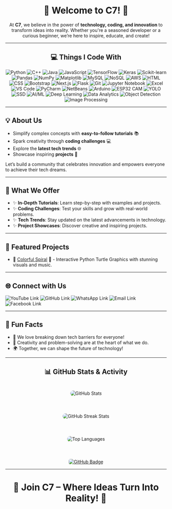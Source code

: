 
<h1 align="center">🌟 Welcome to C7! 🚀</h1>

<p align="center">
  At <strong>C7</strong>, we believe in the power of <strong>technology, coding, and innovation</strong> to transform ideas into reality. 
  Whether you're a seasoned developer or a curious beginner, we’re here to inspire, educate, and create!
</p>

---

<h2 align="center">💻 Things I Code With</h2>

<p align="center">
  <img src="https://img.shields.io/badge/Python-3776AB?style=for-the-badge&logo=python&logoColor=white" alt="Python">
  <img src="https://img.shields.io/badge/C++-00599C?style=for-the-badge&logo=cplusplus&logoColor=white" alt="C++">
  <img src="https://img.shields.io/badge/Java-007396?style=for-the-badge&logo=java&logoColor=white" alt="Java">
  <img src="https://img.shields.io/badge/JavaScript-F7DF1E?style=for-the-badge&logo=javascript&logoColor=black" alt="JavaScript">
  <img src="https://img.shields.io/badge/TensorFlow-FF6F00?style=for-the-badge&logo=tensorflow&logoColor=white" alt="TensorFlow">
  <img src="https://img.shields.io/badge/Keras-D00000?style=for-the-badge&logo=keras&logoColor=white" alt="Keras">
  <img src="https://img.shields.io/badge/Scikit--learn-F7931E?style=for-the-badge&logo=scikit-learn&logoColor=white" alt="Scikit-learn">
  <img src="https://img.shields.io/badge/Pandas-150458?style=for-the-badge&logo=pandas&logoColor=white" alt="Pandas">
  <img src="https://img.shields.io/badge/NumPy-013243?style=for-the-badge&logo=numpy&logoColor=white" alt="NumPy">
  <img src="https://img.shields.io/badge/Matplotlib-3776AB?style=for-the-badge&logo=python&logoColor=white" alt="Matplotlib">
  <img src="https://img.shields.io/badge/MySQL-4479A1?style=for-the-badge&logo=mysql&logoColor=white" alt="MySQL">
  <img src="https://img.shields.io/badge/NoSQL-005571?style=for-the-badge&logo=mongodb&logoColor=white" alt="NoSQL">
  <img src="https://img.shields.io/badge/AWS-232F3E?style=for-the-badge&logo=amazon-aws&logoColor=white" alt="AWS">
  <img src="https://img.shields.io/badge/HTML5-E34F26?style=for-the-badge&logo=html5&logoColor=white" alt="HTML">
  <img src="https://img.shields.io/badge/CSS3-1572B6?style=for-the-badge&logo=css3&logoColor=white" alt="CSS">
  <img src="https://img.shields.io/badge/Bootstrap-7952B3?style=for-the-badge&logo=bootstrap&logoColor=white" alt="Bootstrap">
  <img src="https://img.shields.io/badge/Next.js-000000?style=for-the-badge&logo=nextdotjs&logoColor=white" alt="Next.js">
  <img src="https://img.shields.io/badge/Flask-000000?style=for-the-badge&logo=flask&logoColor=white" alt="Flask">
  <img src="https://img.shields.io/badge/Git-F05032?style=for-the-badge&logo=git&logoColor=white" alt="Git">
  <img src="https://img.shields.io/badge/Jupyter-FF8C00?style=for-the-badge&logo=jupyter&logoColor=white" alt="Jupyter Notebook">
  <img src="https://img.shields.io/badge/Excel-217346?style=for-the-badge&logo=microsoft-excel&logoColor=white" alt="Excel">
  <img src="https://img.shields.io/badge/VS_Code-007ACC?style=for-the-badge&logo=visual-studio-code&logoColor=white" alt="VS Code">
  <img src="https://img.shields.io/badge/PyCharm-000000?style=for-the-badge&logo=pycharm&logoColor=white" alt="PyCharm">
  <img src="https://img.shields.io/badge/NetBeans-1B6AC6?style=for-the-badge&logo=apache-netbeans-ide&logoColor=white" alt="NetBeans">
  <img src="https://img.shields.io/badge/Arduino-00979D?style=for-the-badge&logo=arduino&logoColor=white" alt="Arduino">
  <img src="https://img.shields.io/badge/ESP32_CAM-00979D?style=for-the-badge&logo=arduino&logoColor=white" alt="ESP32 CAM">
  <img src="https://img.shields.io/badge/YOLO-FF6F00?style=for-the-badge&logo=tensorflow&logoColor=white" alt="YOLO">
  <img src="https://img.shields.io/badge/SSD-000000?style=for-the-badge&logo=nvidia&logoColor=white" alt="SSD">
  <img src="https://img.shields.io/badge/AI%2FML-FF6F00?style=for-the-badge&logo=tensorflow&logoColor=white" alt="AI/ML">
  <img src="https://img.shields.io/badge/Deep%20Learning-FF0000?style=for-the-badge&logo=pytorch&logoColor=white" alt="Deep Learning">
  <img src="https://img.shields.io/badge/Data%20Analytics-4CAF50?style=for-the-badge&logo=google-analytics&logoColor=white" alt="Data Analytics">
  <img src="https://img.shields.io/badge/Object%20Detection-007396?style=for-the-badge&logo=java&logoColor=white" alt="Object Detection">
  <img src="https://img.shields.io/badge/Image%20Processing-000000?style=for-the-badge&logo=opencv&logoColor=white" alt="Image Processing">
</p>

---

<h2>💡 About Us</h2>
<ul>
  <li>Simplify complex concepts with <strong>easy-to-follow tutorials</strong> 📚</li>
  <li>Spark creativity through <strong>coding challenges</strong> 💻</li>
  <li>Explore the <strong>latest tech trends</strong> 🌐</li>
  <li>Showcase inspiring <strong>projects</strong> 🚀</li>
</ul>
<p>Let’s build a community that celebrates innovation and empowers everyone to achieve their tech dreams.</p>

---

<h2>🚀 What We Offer</h2>
<ul>
  <li>✨ <strong>In-Depth Tutorials</strong>: Learn step-by-step with examples and projects.</li>
  <li>✨ <strong>Coding Challenges</strong>: Test your skills and grow with real-world problems.</li>
  <li>✨ <strong>Tech Trends</strong>: Stay updated on the latest advancements in technology.</li>
  <li>✨ <strong>Project Showcases</strong>: Discover creative and inspiring projects.</li>
</ul>

---

<h2>🎯 Featured Projects</h2>
<ul> <li>🔗 <a href="https://github.com/C7-CodeWithMe/Colorful-Spiral-Script-" target="_blank">Colorful Spiral</a> 🎨 - Interactive Python Turtle Graphics with stunning visuals and music.</li>
</ul>

---

<h2>🌐 Connect with Us</h2>
<p>
  <a href="https://www.youtube.com/channel/UCtgTRDzqbaRtpyNzy1fu1vA" target="_blank" style="text-decoration: none;">
    <img src="https://img.shields.io/badge/YouTube-FF0000?style=for-the-badge&logo=youtube&logoColor=white" alt="YouTube Link">
  </a>
  <a href="https://github.com/C7-CodeWithMe" target="_blank" style="text-decoration: none;">
    <img src="https://img.shields.io/badge/GitHub-181717?style=for-the-badge&logo=github&logoColor=white" alt="GitHub Link">
  </a>
  <a href="https://wa.me/message/V33NEXMUPK3CJ1" target="_blank" style="text-decoration: none;">
    <img src="https://img.shields.io/badge/WhatsApp-25D366?style=for-the-badge&logo=whatsapp&logoColor=white" alt="WhatsApp Link">
  </a>
  <a href="mailto:code2with2me@gmail.com" target="_blank" style="text-decoration: none;">
    <img src="https://img.shields.io/badge/Email-D14836?style=for-the-badge&logo=gmail&logoColor=white" alt="Email Link">
  </a>
  <a href="https://web.facebook.com/people/C7/61566373615325/" target="_blank" style="text-decoration: none;">
    <img src="https://img.shields.io/badge/Facebook-1877F2?style=for-the-badge&logo=facebook&logoColor=white" alt="Facebook Link">
  </a>
</p>

---

<h2>🎉 Fun Facts</h2>
<ul>
  <li>🌟 We love breaking down tech barriers for everyone!</li>
  <li>🎨 Creativity and problem-solving are at the heart of what we do.</li>
  <li>🌍 Together, we can shape the future of technology!</li>
</ul>

---

<h2 align="center">📊 GitHub Stats & Activity</h2>

<div align="center">

  <!-- GitHub Stats Image -->
  <img src="https://github-readme-stats.vercel.app/api?username=C7-CodeWithMe&show_icons=true&theme=radical" 
       alt="GitHub Stats" 
       style="margin: 20px; border-radius: 10px; transition: transform 0.3s ease, box-shadow 0.3s ease-in-out;" 
       onmouseover="this.style.transform='scale(1.05)'; this.style.boxShadow='0px 4px 20px rgba(0,0,0,0.2)'" 
       onmouseout="this.style.transform='scale(1)'; this.style.boxShadow='none'">
  
  <!-- GitHub Streak Image -->
  <img src="https://streak-stats.demolab.com/?user=C7-CodeWithMe&theme=radical" 
       alt="GitHub Streak Stats" 
       style="margin: 20px; border-radius: 10px; transition: transform 0.3s ease, box-shadow 0.3s ease-in-out;" 
       onmouseover="this.style.transform='scale(1.05)'; this.style.boxShadow='0px 4px 20px rgba(0,0,0,0.2)'" 
       onmouseout="this.style.transform='scale(1)'; this.style.boxShadow='none'">
  
  <!-- Top Languages Image -->
  <img src="https://github-readme-stats.vercel.app/api/top-langs/?username=C7-CodeWithMe&layout=compact&theme=radical" 
       alt="Top Languages" 
       style="margin: 20px; border-radius: 10px; transition: transform 0.3s ease, box-shadow 0.3s ease-in-out;" 
       onmouseover="this.style.transform='scale(1.05)'; this.style.boxShadow='0px 4px 20px rgba(0,0,0,0.2)'" 
       onmouseout="this.style.transform='scale(1)'; this.style.boxShadow='none'">

</div>

<!-- Link to Explore Projects on GitHub -->
<p align="center">
  <a href="https://github.com/C7-CodeWithMe" target="_blank">
    <img src="https://img.shields.io/badge/Explore%20My%20Projects-%2312100E.svg?style=for-the-badge&logo=github&logoColor=white" 
         alt="GitHub Badge" 
         style="transition: background-color 0.3s ease, transform 0.3s ease; border-radius: 5px; margin-top: 20px;" 
         onmouseover="this.style.backgroundColor='#333'; this.style.transform='scale(1.1)'" 
         onmouseout="this.style.backgroundColor='#12100E'; this.style.transform='scale(1)'">
  </a>
</p>


---

<h1 align="center">🌟 Join C7 – Where Ideas Turn Into Reality! 🌟</h1>
